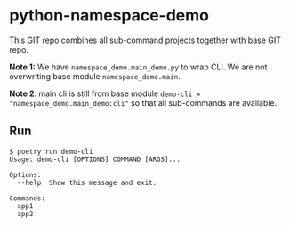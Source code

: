 # python-namespace-demo

This GIT repo combines all sub-command projects together with base GIT repo.

**Note 1:** We have `namespace_demo.main_demo.py` to wrap CLI. We are not overwriting base module `namespace_demo.main`.

**Note 2**: main cli is still from base module `demo-cli = "namespace_demo.main_demo:cli"` so that all sub-commands are available.

## Run

```shell
$ poetry run demo-cli
Usage: demo-cli [OPTIONS] COMMAND [ARGS]...

Options:
  --help  Show this message and exit.

Commands:
  app1
  app2
```